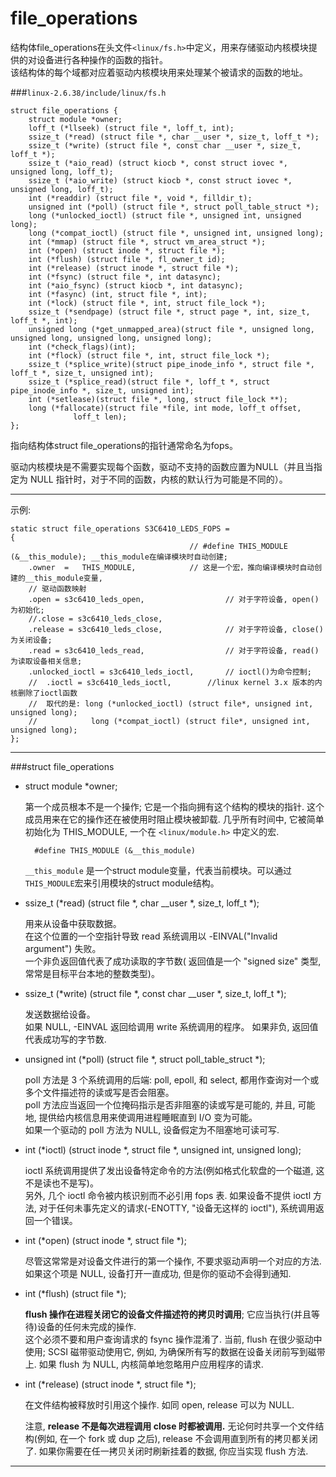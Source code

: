file_operations
====


结构体file_operations在头文件`<linux/fs.h>`中定义，用来存储驱动内核模块提供的对设备进行各种操作的函数的指针。   
该结构体的每个域都对应着驱动内核模块用来处理某个被请求的函数的地址。   

###`linux-2.6.38/include/linux/fs.h`

    struct file_operations {
        struct module *owner;
        loff_t (*llseek) (struct file *, loff_t, int);
        ssize_t (*read) (struct file *, char __user *, size_t, loff_t *);
        ssize_t (*write) (struct file *, const char __user *, size_t, loff_t *);
        ssize_t (*aio_read) (struct kiocb *, const struct iovec *, unsigned long, loff_t);
        ssize_t (*aio_write) (struct kiocb *, const struct iovec *, unsigned long, loff_t);
        int (*readdir) (struct file *, void *, filldir_t);
        unsigned int (*poll) (struct file *, struct poll_table_struct *);
        long (*unlocked_ioctl) (struct file *, unsigned int, unsigned long);
        long (*compat_ioctl) (struct file *, unsigned int, unsigned long);
        int (*mmap) (struct file *, struct vm_area_struct *);
        int (*open) (struct inode *, struct file *);
        int (*flush) (struct file *, fl_owner_t id);
        int (*release) (struct inode *, struct file *);
        int (*fsync) (struct file *, int datasync);
        int (*aio_fsync) (struct kiocb *, int datasync);
        int (*fasync) (int, struct file *, int);
        int (*lock) (struct file *, int, struct file_lock *);
        ssize_t (*sendpage) (struct file *, struct page *, int, size_t, loff_t *, int);
        unsigned long (*get_unmapped_area)(struct file *, unsigned long, unsigned long, unsigned long, unsigned long);
        int (*check_flags)(int);
        int (*flock) (struct file *, int, struct file_lock *);
        ssize_t (*splice_write)(struct pipe_inode_info *, struct file *, loff_t *, size_t, unsigned int);
        ssize_t (*splice_read)(struct file *, loff_t *, struct pipe_inode_info *, size_t, unsigned int);
        int (*setlease)(struct file *, long, struct file_lock **);
        long (*fallocate)(struct file *file, int mode, loff_t offset,
                  loff_t len);
    };
    
    
指向结构体struct file_operations的指针通常命名为fops。

驱动内核模块是不需要实现每个函数，驱动不支持的函数应置为NULL（并且当指定为 NULL 指针时，对于不同的函数，内核的默认行为可能是不同的）。

----

示例:

	static struct file_operations S3C6410_LEDS_FOPS =
    {
                                            // #define THIS_MODULE (&__this_module); __this_module在编译模块时自动创建;
        .owner  =   THIS_MODULE,            // 这是一个宏，推向编译模块时自动创建的__this_module变量,
        // 驱动函数映射
        .open = s3c6410_leds_open,                  // 对于字符设备, open()为初始化;
        //.close = s3c6410_leds_close,
        .release = s3c6410_leds_close,              // 对于字符设备, close()为关闭设备;
        .read = s3c6410_leds_read,                  // 对于字符设备, read()为读取设备相关信息;
        .unlocked_ioctl = s3c6410_leds_ioctl,       // ioctl()为命令控制;
        //  .ioctl = s3c6410_leds_ioctl,        //linux kernel 3.x 版本的内核删除了ioctl函数
        //  取代的是: long (*unlocked_ioctl) (struct file*, unsigned int, unsigned long);
        //            long (*compat_ioctl) (struct file*, unsigned int, unsigned long);
    };



-----

###struct file_operations

* struct module *owner;
	
	第一个成员根本不是一个操作; 它是一个指向拥有这个结构的模块的指针. 这个成员用来在它的操作还在被使用时阻止模块被卸载. 几乎所有时间中, 它被简单初始化为 THIS_MODULE, 一个在 `<linux/module.h>` 中定义的宏.

		#define THIS_MODULE (&__this_module)
	
	`__this_module`
是一个struct module变量，代表当前模块。可以通过`THIS_MODULE`宏来引用模块的struct module结构。

* ssize_t (*read) (struct file *, char __user *, size_t, loff_t *);    

	用来从设备中获取数据。  
	在这个位置的一个空指针导致 read 系统调用以 -EINVAL("Invalid argument") 失败。   
	一个非负返回值代表了成功读取的字节数( 返回值是一个 "signed size" 类型, 常常是目标平台本地的整数类型)。
	
* ssize_t (*write) (struct file *, const char __user *, size_t, loff_t *);   

	发送数据给设备。    
	如果 NULL, -EINVAL 返回给调用 write 系统调用的程序。 如果非负, 返回值代表成功写的字节数.

* unsigned int (*poll) (struct file *, struct poll_table_struct *);   

	poll 方法是 3 个系统调用的后端: poll, epoll, 和 select, 都用作查询对一个或多个文件描述符的读或写是否会阻塞。    
	poll 方法应当返回一个位掩码指示是否非阻塞的读或写是可能的, 并且, 可能地, 提供给内核信息用来使调用进程睡眠直到 I/O 变为可能。    
	如果一个驱动的 poll 方法为 NULL, 设备假定为不阻塞地可读可写.

* int (*ioctl) (struct inode *, struct file *, unsigned int, unsigned long);    

	ioctl 系统调用提供了发出设备特定命令的方法(例如格式化软盘的一个磁道, 这不是读也不是写)。   
	另外, 几个 ioctl 命令被内核识别而不必引用 fops 表. 如果设备不提供 ioctl 方法, 对于任何未事先定义的请求(-ENOTTY, "设备无这样的 ioctl"), 系统调用返回一个错误。    
	
* int (*open) (struct inode *, struct file *);    
	
	尽管这常常是对设备文件进行的第一个操作, 不要求驱动声明一个对应的方法.    
	如果这个项是 NULL, 设备打开一直成功, 但是你的驱动不会得到通知.
	
* int (*flush) (struct file *);
	
	**flush 操作在进程关闭它的设备文件描述符的拷贝时调用**; 它应当执行(并且等待)设备的任何未完成的操作.    
	这个必须不要和用户查询请求的 fsync 操作混淆了. 当前, flush 在很少驱动中使用; SCSI 磁带驱动使用它, 例如, 为确保所有写的数据在设备关闭前写到磁带上. 如果 flush 为 NULL, 内核简单地忽略用户应用程序的请求.

* int (*release) (struct inode *, struct file *);    

	在文件结构被释放时引用这个操作. 如同 open, release 可以为 NULL.   
	
	注意, **release 不是每次进程调用 close 时都被调用.** 无论何时共享一个文件结构(例如, 在一个 fork 或 dup 之后), release 不会调用直到所有的拷贝都关闭了. 如果你需要在任一拷贝关闭时刷新挂着的数据, 你应当实现 flush 方法.
	
	
----





